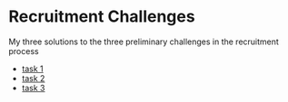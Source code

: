 # Recruitment Challenges  
  
My three solutions to the three preliminary challenges in the recruitment process  
  
- [task 1](./ZADANIE_1_postcodes_generator.py)  
- [task 2](./ZADANIE_2_missing_numbers.py)  
- [task 3](./ZADANIE_3_decimal_generator.py)  
